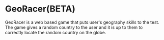# GeoRacer(BETA)

GeoRacer is a web based game that puts user's geography skills to the test. The game gives a random country to the user and it is up to them to correctly locate the random country on the globe.
